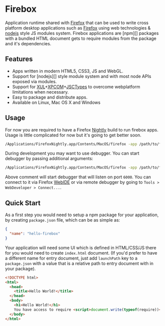 # Firebox

Application runtime shared with [Firefox][] that can be used to write cross platform desktop applications such as [Firefox][] using web technologies & [nodejs](http://nodejs.org/) style JS modules system. Firebox applications are [npm][] packages with a bundled HTML document gets to require modules from the package and it's dependencies.

## Features

- Apps written in modern HTML5, CSS3, JS and WebGL.
- Support for [nodejs][] style module system and with most node APIs exposed via modules.
- Support for [XUL][]+[XPCOM][]+[JSCTypes][] to overcome webplatform limitations when necessary.
- Easy to package and distribute apps.
- Available on Linux, Mac OS X and Windows

## Usage

For now you are required to have a Firefox [Nightly][] build to run firebox apps. Usage is little complicated for now but it's going to get better soon.

```sh
/Applications/FirefoxNightly.app/Contents/MacOS/firefox -app /path/to/firebox/application.ini /path/to/app/
```

During development you may want to use debugger. You can start debugger by passing additional arguments:

```sh
/Applications/FirefoxNightly.app/Contents/MacOS/firefox -app /path/to/firebox/application.ini /path/to/app/ -debugger 6000
```

Above comment will start debugger that will listen on port `6000`. You can connect to it via Firefox [WebIDE][] or via remote debugger by going to `Tools > WebDeveloper > Connect...`.

## Quick Start

As a first step you would need to setup a npm package for your application, by creating `package.json` file, which can be as simple as:

```json
{
  "name": "hello-firebox"
}
```

Your application will need some UI which is defined in HTML/CSS/JS there for you would need to create `index.html` document. (If you'd prefer to have a different name for entry document, just add `launchPath` key to a `package.json` with a value that is a relative path to entry document with in your package).

```html
<!DOCTYPE html>
<html>
  <head>
    <title>Hello World!</title>
  </head>
  <body>
    <h1>Hello World!</h1>
    You have access to require <script>document.write(typeof(require))</script>.
  </body>
</html>
```


[Firefox]:https://www.mozilla.org/en-US/firefox/desktop/
[XULRunner]:https://developer.mozilla.org/en-US/docs/Mozilla/Projects/XULRunner
[node-webkit]:https://github.com/rogerwang/node-webkit
[XUL]:https://developer.mozilla.org/en-US/docs/Mozilla/Tech/XUL
[XPCOM]:https://developer.mozilla.org/en-US/docs/Mozilla/Tech/XPCOM
[JSCTypes]:https://developer.mozilla.org/en-US/docs/Mozilla/js-ctypes
[Nightly]:https://nightly.mozilla.org/
[WebIDE]:https://developer.mozilla.org/en-US/docs/Tools/WebIDE
